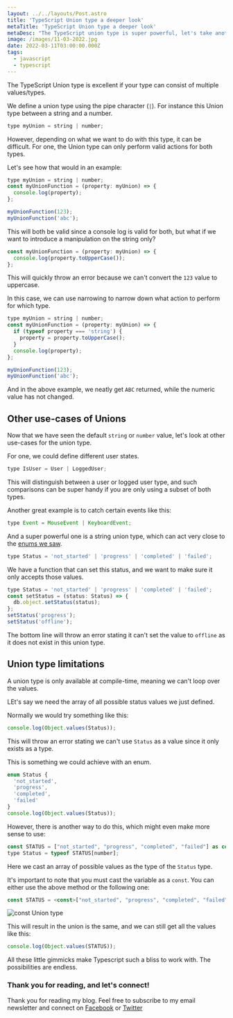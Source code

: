 ```yaml
---
layout: ../../layouts/Post.astro
title: 'TypeScript Union type a deeper look'
metaTitle: 'TypeScript Union type a deeper look'
metaDesc: "The TypeScript union type is super powerful, let's take another look at what it can do"
image: /images/11-03-2022.jpg
date: 2022-03-11T03:00:00.000Z
tags:
  - javascript
  - typescript
---
```


The TypeScript Union type is excellent if your type can consist of multiple values/types.

We define a union type using the pipe character (`|`).
For instance this Union type between a string and a number.

```js
type myUnion = string | number;
```

However, depending on what we want to do with this type, it can be difficult.
For one, the Union type can only perform valid actions for both types.

Let's see how that would in an example:

```js
type myUnion = string | number;
const myUnionFunction = (property: myUnion) => {
  console.log(property);
};

myUnionFunction(123);
myUnionFunction('abc');
```

This will both be valid since a console log is valid for both, but what if we want to introduce a manipulation on the string only?

```js
const myUnionFunction = (property: myUnion) => {
  console.log(property.toUpperCase());
};
```

This will quickly throw an error because we can't convert the `123` value to uppercase.

In this case, we can use narrowing to narrow down what action to perform for which type.

```js
type myUnion = string | number;
const myUnionFunction = (property: myUnion) => {
  if (typeof property === 'string') {
    property = property.toUpperCase();
  }
  console.log(property);
};

myUnionFunction(123);
myUnionFunction('abc');
```

And in the above example, we neatly get `ABC` returned, while the numeric value has not changed.

## Other use-cases of Unions

Now that we have seen the default `string` or `number` value, let's look at other use-cases for the union type.

For one, we could define different user states.

```js
type IsUser = User | LoggedUser;
```

This will distinguish between a user or logged user type, and such comparisons can be super handy if you are only using a subset of both types.

Another great example is to catch certain events like this:

```js
type Event = MouseEvent | KeyboardEvent;
```

And a super powerful one is a string union type, which can act very close to the [enums we saw](https://daily-dev-tips.com/posts/typescript-how-to-use-enums/).

```js
type Status = 'not_started' | 'progress' | 'completed' | 'failed';
```

We have a function that can set this status, and we want to make sure it only accepts those values.

```js
type Status = 'not_started' | 'progress' | 'completed' | 'failed';
const setStatus = (status: Status) => {
  db.object.setStatus(status);
};
setStatus('progress');
setStatus('offline');
```

The bottom line will throw an error stating it can't set the value to `offline` as it does not exist in this union type.

## Union type limitations

A union type is only available at compile-time, meaning we can't loop over the values.

LEt's say we need the array of all possible status values we just defined.

Normally we would try something like this:

```js
console.log(Object.values(Status));
```

This will throw an error stating we can't use `Status` as a value since it only exists as a type.

This is something we could achieve with an enum.

```js
enum Status {
  'not_started',
  'progress',
  'completed',
  'failed'
}
console.log(Object.values(Status));
```

However, there is another way to do this, which might even make more sense to use:

```js
const STATUS = ["not_started", "progress", "completed", "failed"] as const;
type Status = typeof STATUS[number];
```

Here we cast an array of possible values as the type of the `Status` type.

It's important to note that you must cast the variable as a `const`. You can either use the above method or the following one:

```js
const STATUS = <const>["not_started", "progress", "completed", "failed"];
```

![const Union type](https://cdn.hashnode.com/res/hashnode/image/upload/v1646201199188/gQLHddORJ.png)

This will result in the union is the same, and we can still get all the values like this:

```js
console.log(Object.values(STATUS));
```

All these little gimmicks make Typescript such a bliss to work with.
The possibilities are endless.

### Thank you for reading, and let's connect!

Thank you for reading my blog. Feel free to subscribe to my email newsletter and connect on [Facebook](https://www.facebook.com/DailyDevTipsBlog) or [Twitter](https://twitter.com/DailyDevTips1)
